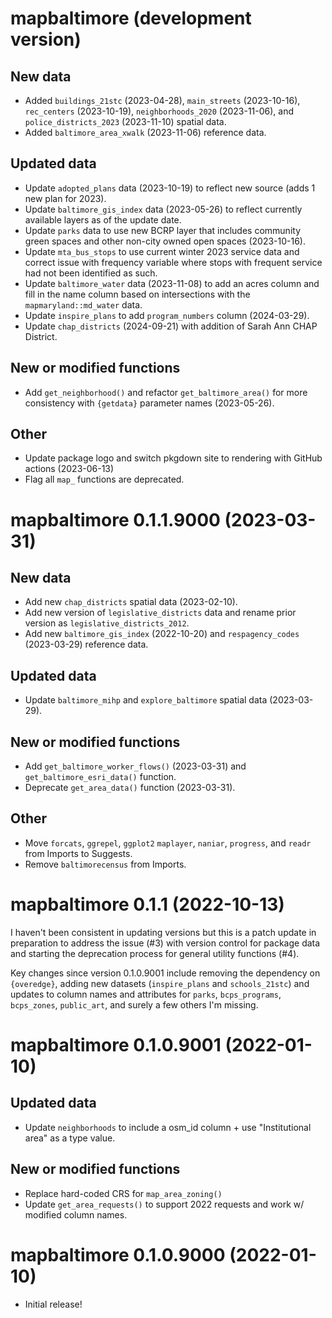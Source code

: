 # mapbaltimore (development version)

## New data

* Added `buildings_21stc` (2023-04-28), `main_streets` (2023-10-16), `rec_centers` (2023-10-19), `neighborhoods_2020` (2023-11-06), and `police_districts_2023` (2023-11-10) spatial data.
* Added `baltimore_area_xwalk` (2023-11-06) reference data.

## Updated data

* Update `adopted_plans` data (2023-10-19) to reflect new source (adds 1 new plan for 2023).
* Update `baltimore_gis_index` data (2023-05-26) to reflect currently available layers as of the update date.
* Update `parks` data to use new BCRP layer that includes community green spaces and other non-city owned open spaces (2023-10-16).
* Update `mta_bus_stops` to use current winter 2023 service data and correct issue with frequency variable where stops with frequent service had not been identified as such.
* Update `baltimore_water` data (2023-11-08) to add an acres column and fill in the name column based on intersections with the `mapmaryland::md_water` data.
* Update `inspire_plans` to add `program_numbers` column (2024-03-29).
* Update `chap_districts` (2024-09-21) with addition of Sarah Ann CHAP District.

## New or modified functions

* Add `get_neighborhood()` and refactor `get_baltimore_area()` for more consistency with `{getdata}` parameter names (2023-05-26).

## Other

* Update package logo and switch pkgdown site to rendering with GitHub actions (2023-06-13)
* Flag all `map_` functions are deprecated.

# mapbaltimore 0.1.1.9000 (2023-03-31)

## New data

* Add new `chap_districts` spatial data  (2023-02-10).
* Add new version of `legislative_districts` data and rename prior version as `legislative_districts_2012`.
* Add new `baltimore_gis_index` (2022-10-20) and `respagency_codes` (2023-03-29) reference data.

## Updated data

* Update `baltimore_mihp` and `explore_baltimore` spatial data (2023-03-29).

## New or modified functions

* Add `get_baltimore_worker_flows()` (2023-03-31) and `get_baltimore_esri_data()` function.
* Deprecate `get_area_data()` function (2023-03-31).

## Other

* Move `forcats`, `ggrepel`, `ggplot2`  `maplayer`, `naniar`, `progress`, and `readr` from Imports to Suggests.
* Remove `baltimorecensus` from Imports.

# mapbaltimore 0.1.1 (2022-10-13)

I haven't been consistent in updating versions but this is a patch update in preparation to address the issue (#3) with version control for package data and starting the deprecation process for general utility functions (#4).

Key changes since version 0.1.0.9001 include removing the dependency on `{overedge}`, adding new datasets (`inspire_plans` and `schools_21stc`) and updates to column names and attributes for `parks`, `bcps_programs`,  `bcps_zones`,  `public_art`, and surely a few others I'm missing.

# mapbaltimore 0.1.0.9001 (2022-01-10)

## Updated data

* Update `neighborhoods` to include a osm_id column + use "Institutional area" as a type value.

## New or modified functions

* Replace hard-coded CRS for `map_area_zoning()`
* Update `get_area_requests()` to support 2022 requests and work w/ modified column names.

# mapbaltimore 0.1.0.9000 (2022-01-10)

* Initial release!
